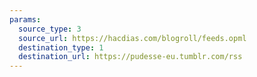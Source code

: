 ```yaml
---
params:
  source_type: 3
  source_url: https://hacdias.com/blogroll/feeds.opml
  destination_type: 1
  destination_url: https://pudesse-eu.tumblr.com/rss
---
```

